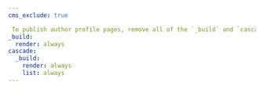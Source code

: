 ```yaml
---
cms_exclude: true

 To publish author profile pages, remove all of the `_build` and `cascade` settings below.
_build:
  render: always
cascade:
  _build:
    render: always
    list: always
---
```

